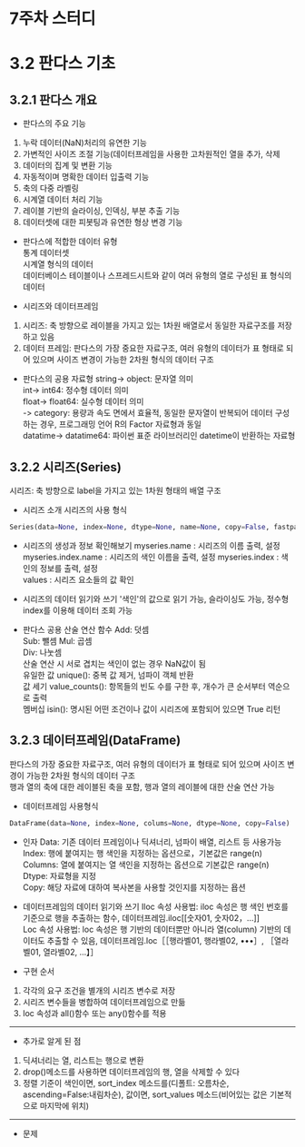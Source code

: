 7주차 스터디   
=====
# 3.2 판다스 기초   
## 3.2.1 판다스 개요
* 판다스의 주요 기능   
1. 누락 데이터(NaN)처리의 유연한 기능
2. 가변적인 사이즈 조절 기능(데이터프레임을 사용한 고차원적인 열을 추가, 삭제
3. 데이터의 집계 및 변환 기능
4. 자동적이며 명확한 데이터 입출력 기능
5. 축의 다중 라벨링
6. 시계열 데이터 처리 기능
7. 레이블 기반의 슬라이싱, 인덱싱, 부분 추출 기능
8. 데이터셋에 대한 피봇팅과 유연한 형상 변경 기능
 
* 판다스에 적합한 데이터 유형  
통계 데이터셋     
시계열 형식의 데이터     
데이터베이스 테이블이나 스프레드시트와 같이 여러 유형의 열로 구성된 표 형식의 데이터   

* 시리즈와 데이터프레임
1. 시리즈: 축 방향으로 레이블을 가지고 있는 1차원 배열로서 동일한 자료구조를 저장하고 있음
2. 데이터 프레임: 판다스의 가장 중요한 자료구조, 여러 유형의 데이터가 표 형태로 되어 있으며 사이즈 변경이 가능한 2차원 형식의 데이터 구조   

* 판다스의 공용 자료형
string-> object: 문자열 의미     
int-> int64: 정수형 데이터 의미    
float-> float64: 실수형 데이터 의미     
 -> category: 용량과 속도 면에서 효율적, 동일한 문자열이 반복되어 데이터 구성하는 경우, 프로그래밍 언어 R의 Factor 자료형과 동일   
 datatime-> datatime64: 파이썬 표준 라이브러리인 datetime이 반환하는 자료형
 
 ## 3.2.2 시리즈(Series)
 시리즈: 축 방향으로 label을 가지고 있는 1차원 형태의 배열 구조    
  
 * 시리즈 소개
 시리즈의 사용 형식   
 ```python
 Series(data=None, index=None, dtype=None, name=None, copy=False, fastpath=False)
 ```
 
 * 시리즈의 생성과 정보 확인해보기
 myseries.name : 시리즈의 이름 출력, 설정   
 myseries.index.name : 시리즈의 색인 이름을 출력, 설정
 myseries.index : 색인의 정보를 출력, 설정   
 values : 시리즈 요소들의 값 확인     
 
 * 시리즈의 데이터 읽기와 쓰기 
'색인'의 값으로 읽기 가능, 슬라이싱도 가능, 정수형 index를 이용해 데이터 조회 가능

* 판다스 공용 산술 연산 함수
Add: 덧셈   
Sub: 뺄셈
Mul: 곱셈    
Div: 나눗셈       
산술 연산 시 서로 겹치는 색인이 없는 경우 NaN값이 됨       
유일한 값 unique(): 중복 값 제거, 넘파이 객체 반환    
값 세기 value_counts(): 항목들의 빈도 수를 구한 후, 개수가 큰 순서부터 역순으로 출력    
멤버십 isin(): 명시된 어떤 조건이나 값이 시리즈에 포함되어 있으면 True 리턴

## 3.2.3 데이터프레임(DataFrame)
판다스의 가장 중요한 자료구조, 여러 유형의 데이터가 표 형태로 되어 있으며 사이즈 변경이 가능한 2차원 형식의 데이터 구조   
행과 열의 축에 대한 레이블된 축을 포함, 행과 열의 레이블에 대한 산술 연산 가능   

* 데이터프레임 사용형식
```python
DataFrame(data=None, index=None, colums=None, dtype=None, copy=False)
```
* 인자
Data: 기존 데이터 프레임이나 딕셔너리, 넘파이 배열, 리스트 등 사용가능
Index: 행에 붙여지는 행 색인을 지정하는 옵션으로，기본값은 range(n)   
Columns: 열에 붙여지는 열 색인을 지정하는 옵션으로 기본값은 range(n)   
Dtype: 자료형을 지정       
Copy: 해당 자료에 대하여 복사본을 사용할 것인지를 지정하는 욥션   

* 데이터프레임의 데이터 읽기와 쓰기
Iloc 속성 사용법: iloc 속성은 행 색인 번호를 기준으로 행을 추출하는 함수, 데이터프레임.iloc[[숫자01, 숫자02，…]]   
Loc 속성 사용법: loc 속성은 행 기반의 데이터뿐만 아니라 열(column) 기반의 데이터도 추출할 수 있음, 데이터프레임.loc［［행라벨01, 행라벨02, •••］, ［열라벨01, 열라벨02, …】］        

* 구현 순서
1. 각각의 요구 조건을 별개의 시리즈 변수로 저장
2. 시리즈 변수들을 병합하여 데이터프레임으로 만듦
3. loc 속성과 all()함수 또는 any()함수를 적용

--------
* 추가로 알게 된 점
1. 딕셔너리는 열, 리스트는 행으로 변환   
2. drop()메소드를 사용하면 데이터프레임의 행, 열을 삭제할 수 있다        
3. 정렬 기준이 색인이면, sort_index 메소드를(디폴트: 오름차순, ascending=False:내림차순), 값이면, sort_values 메소드(비어있는 값은 기본적으로 마지막에 위치)       
-------------------
* 문제

